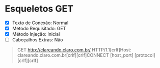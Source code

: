 # Esqueletos GET

- [x] Texto de Conexão: Normal
- [x] Método Requisitado: GET
- [x] Método Injeção: Inicial
- [ ] Cabeçalhos Extras: Não

> GET http://clareando.claro.com.br/ HTTP/1.1[crlf]Host: clareando.claro.com.br[crlf][crlf]CONNECT [host_port] [protocol][crlf][crlf]
